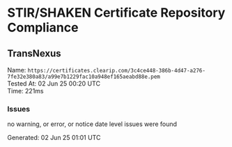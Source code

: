 # STIR/SHAKEN Certificate Repository Compliance

## TransNexus

Name: `https://certificates.clearip.com/3c4ce448-386b-4d47-a276-7fe32e380a83/a99e7b1229fac10a948ef165aeabd88e.pem`\
Tested At: 02 Jun 25 00:20 UTC\
Time: 221ms

### Issues

no warning, or error, or notice date level issues were found

Generated: 02 Jun 25 01:01 UTC